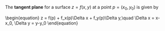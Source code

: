 The **tangent plane** for a surface $z = f(x,y)$ at a point $p=(x_0, y_0)$ is given by

\begin{equation}
z = f(p) + f_x(p)\Delta x + f_y(p)\Delta y,\quad \Delta x = x-x_0, \Delta y = y-y_0
\end{equation}